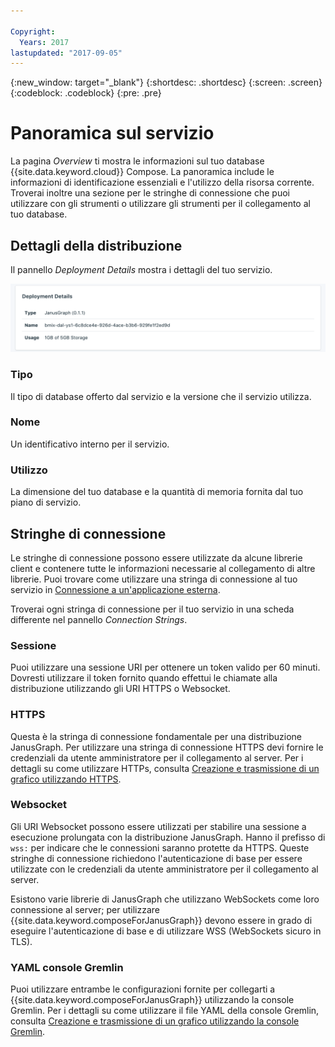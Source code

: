 ```yaml
---

Copyright:
  Years: 2017
lastupdated: "2017-09-05"
---
```


{:new_window: target="_blank"}
{:shortdesc: .shortdesc}
{:screen: .screen}
{:codeblock: .codeblock}
{:pre: .pre}

# Panoramica sul servizio

La pagina _Overview_ ti mostra le informazioni sul tuo database {{site.data.keyword.cloud}} Compose. La panoramica include le informazioni di identificazione essenziali e l'utilizzo della risorsa corrente. Troverai inoltre una sezione per le stringhe di connessione che puoi utilizzare con gli strumenti o utilizzare gli strumenti per il collegamento al tuo database.

## Dettagli della distribuzione

Il pannello _Deployment Details_ mostra i dettagli del tuo servizio.

![Dettagli della distribuzione](./images/janusgraph-deployment-details.png "Una vista del pannello dei dettagli della distribuzione")

### Tipo

Il tipo di database offerto dal servizio e la versione che il servizio utilizza.

### Nome

Un identificativo interno per il servizio.

### Utilizzo

La dimensione del tuo database e la quantità di memoria fornita dal tuo piano di servizio.


## Stringhe di connessione

Le stringhe di connessione possono essere utilizzate da alcune librerie client e contenere tutte le informazioni necessarie al collegamento di altre librerie. Puoi trovare come utilizzare una stringa di connessione al tuo servizio in [Connessione a un'applicazione esterna](./connecting-external.html).

Troverai ogni stringa di connessione per il tuo servizio in una scheda differente nel pannello _Connection Strings_.

### Sessione 

Puoi utilizzare una sessione URI per ottenere un token valido per 60 minuti. Dovresti utilizzare il token fornito quando effettui le chiamate alla distribuzione utilizzando gli URI HTTPS o Websocket.

### HTTPS

Questa è la stringa di connessione fondamentale per una distribuzione JanusGraph. Per utilizzare una stringa di connessione HTTPS devi fornire le credenziali da utente amministratore per il collegamento al server. Per i dettagli su come utilizzare HTTPs, consulta [Creazione e trasmissione di un grafico utilizzando HTTPS](./tutorial-https.html).

### Websocket

Gli URI Websocket possono essere utilizzati per stabilire una sessione a esecuzione prolungata con la distribuzione JanusGraph. Hanno il prefisso di `wss:` per indicare che le connessioni saranno protette da HTTPS. Queste stringhe di connessione richiedono l'autenticazione di base per essere utilizzate con le credenziali da utente amministratore per il collegamento al server.

Esistono varie librerie di JanusGraph che utilizzano WebSockets come loro connessione al server; per utilizzare {{site.data.keyword.composeForJanusGraph}} devono essere in grado di eseguire l'autenticazione di base e di utilizzare WSS (WebSockets sicuro in TLS).

### YAML console Gremlin

Puoi utilizzare entrambe le configurazioni fornite per collegarti a {{site.data.keyword.composeForJanusGraph}} utilizzando la console Gremlin. Per i dettagli su come utilizzare il file YAML della console Gremlin, consulta [Creazione e trasmissione di un grafico utilizzando la console Gremlin](./tutorial-gremlin-console.html).
